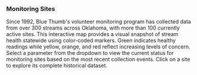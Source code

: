 ### Monitoring Sites

Since 1992, Blue Thumb's volunteer monitoring program has collected data from over 300 streams across Oklahoma, with more than 100 currently active sites. This interactive map provides a visual snapshot of stream health statewide using color-coded markers. Green indicates healthy readings while yellow, orange, and red reflect increasing levels of concern. Select a parameter from the dropdown to view the current status for monitoring sites based on the most recent collection events. Click on a site to explore its complete historical dataset.


